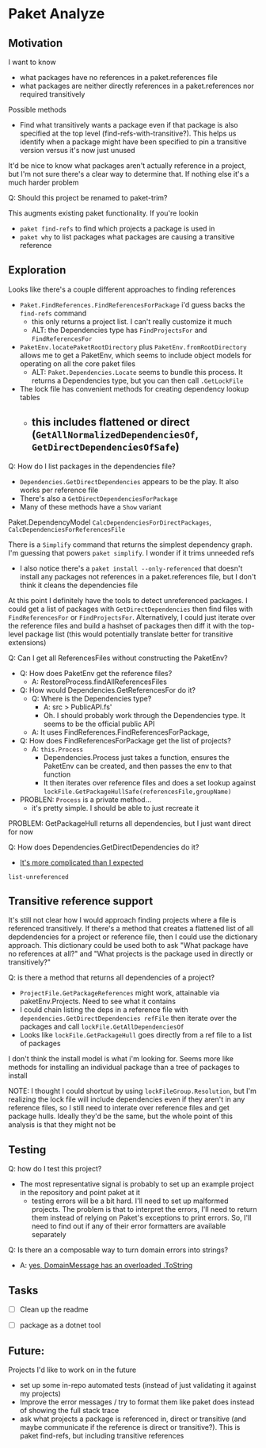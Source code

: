 # Paket Analyze


## Motivation

I want to know
- what packages have no references in a paket.references file
- what packages are neither directly references in a paket.references nor required transitively

Possible methods
- Find what transitively wants a package even if that package is also specified at the top level (find-refs-with-transitive?). This helps us identify when a package might have been specified to pin a transitive version versus it's now just unused

It'd be nice to know what packages aren't actually reference in a project, but I'm not sure there's a clear way to determine that.
If nothing else it's a much harder problem

Q: Should this project be renamed to paket-trim?


This augments existing paket functionality. If you're lookin
- `paket find-refs` to find which projects a package is used in
- `paket why` to list packages what packages are causing a transitive reference


## Exploration

Looks like there's a couple different approaches to finding references
- `Paket.FindReferences.FindReferencesForPackage` i'd guess backs the `find-refs` command
  - this only returns a project list. I can't really customize it much 
  - ALT: the Dependencies type has `FindProjectsFor` and `FindReferencesFor` 
- `PaketEnv.locatePaketRootDirectory` plus `PaketEnv.fromRootDirectory` allows me to get a PaketEnv, which seems to include object models for operating on all the core paket files
  - ALT: `Paket.Dependencies.Locate` seems to bundle this process. It returns a Dependencies type, but you can then call `.GetLockFile`
- The lock file has convenient methods for creating dependency lookup tables
  - this includes flattened or direct (`GetAllNormalizedDependenciesOf`, `GetDirectDependenciesOfSafe`)
	- 
	
Q: How do I list packages in the dependencies file?
- `Dependencies.GetDirectDependencies` appears to be the play. It also works per reference file
- There's also a `GetDirectDependenciesForPackage`
- Many of these methods have a `Show` variant

Paket.DependencyModel `CalcDependenciesForDirectPackages`, `CalcDependenciesForReferencesFile`

There is a `Simplify` command that returns the simplest dependency graph. I'm guessing that powers `paket simplify`. I wonder if it trims unneeded refs
- I also notice there's a `paket install --only-referenced` that doesn't install any packages not references in a paket.references file, but I don't think it cleans the dependencies file

At this point I definitely have the tools to detect unreferenced packages. I could get a list of packages with `GetDirectDependencies` then find files with `FindReferencesFor` or `FindProjectsFor`. 
Alternatively, I could just iterate over the reference files and build a hashset of packages then diff it with the top-level package list (this would potentially translate better for transitive extensions)

Q: Can I get all ReferencesFiles without constructing the PaketEnv?
- Q: How does PaketEnv get the reference files? 
  - A: RestoreProcess.findAllReferencesFiles
- Q: How would Dependencies.GetReferencesFor do it?
  - Q: Where is the Dependencies type?
    - A: src > PublicAPI.fs'
    - Oh. I should probably work through the Dependencies type. It seems to be the official public API
  - A: It uses FindReferences.FindReferencesForPackage, 
- Q: How does FindReferencesForPackage get the list of projects?
  - A: `this.Process`
    - Dependencies.Process just takes a function, ensures the PaketEnv can be created, and then passes the env to that function 
    - It then iterates over reference files and does a set lookup against `lockFile.GetPackageHullSafe(referencesFile,groupName)`
- PROBLEN: `Process` is a private method...
  - it's pretty simple. I should be able to just recreate it 

PROBLEM: GetPackageHull returns all dependencies, but I just want direct for now

Q: How does Dependencies.GetDirectDependencies do it?
- [It's more complicated than I expected](https://github.com/fsprojects/Paket/blob/d6fee2407c91a84ef16c39a92cdcfc758e9f25f7/src/Paket.Core/PublicAPI.fs#L564)

`list-unreferenced`

## Transitive reference support 

It's still not clear how I would approach finding projects where a file is referenced transitively.
If there's a method that creates a flattened list of all depdendencies for a project or reference file, then I could use the dictionary approach.
This dictionary could be used both to ask "What package have no references at all?" and "What projects is the package used in directly or transitively?"

Q: is there a method that returns all dependencies of a project?
- `ProjectFile.GetPackageReferences` might work, attainable via paketEnv.Projects. Need to see what it contains
- I could chain listing the deps in a reference file with `dependencies.GetDirectDependencies refFile` then iterate over the packages and call `lockFile.GetAllDependenciesOf`
- Looks like `lockFile.GetPackageHull` goes directly from a ref file to a list of packages

I don't think the install model is what i'm looking for. Seems more like methods for installing an individual package than a tree of packages to install

NOTE: I thought I could shortcut by using `lockFileGroup.Resolution`, but I'm realizing the lock file will include dependencies even if they aren't in any reference files, so I still need to interate over reference files and get package hulls. Ideally they'd be the same, but the whole point of this analysis is that they might not be

## Testing

Q: how do I test this project?
- The most representative signal is probably to set up an example project in the repository and point paket at it
  - testing errors will be a bit hard. I'll need to set up malformed projects. The problem is that to interpret the errors, I'll need to return them instead of relying on Paket's exceptions to print errors. So, I'll need to find out if any of their error formatters are available separately 

Q: Is there an a composable way to turn domain errors into strings?
- A: [yes, DomainMessage has an overloaded .ToString](https://github.com/fsprojects/Paket/blob/d6fee2407c91a84ef16c39a92cdcfc758e9f25f7/src/Paket.Core/Common/Domain.fs#L151)


## Tasks

- [ ] Clean up the readme
- [ ] package as a dotnet tool


## Future: 

Projects I'd like to work on in the future
- set up some in-repo automated tests (instead of just validating it against my projects)
- Improve the error messages / try to format them like paket does instead of showing the full stack trace
- ask what projects a package is referenced in, direct or transitive (and maybe communicate if the reference is direct or transitive?). This is paket find-refs, but including transitive references